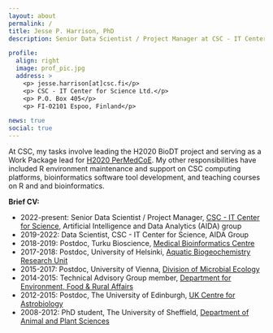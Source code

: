 ```yaml
---
layout: about
permalink: /
title: Jesse P. Harrison, PhD
description: Senior Data Scientist / Project Manager at CSC - IT Center for Science Ltd (Espoo, Finland)

profile:
  align: right
  image: prof_pic.jpg
  address: >
    <p> jesse.harrison[at]csc.fi</p>
    <p> CSC - IT Center for Science Ltd.</p>
    <p> P.O. Box 405</p>
    <p> FI-02101 Espoo, Finland</p>

news: true
social: true
---
```


At CSC, my tasks involve leading the H2020 BioDT project and serving as a Work Package lead for [H2020 PerMedCoE](https://permedcoe.eu/). My other responsibilities have included R environment maintenance and support on CSC computing platforms, bioinformatics software tool development, and teaching courses on R and and bioinformatics.

**Brief CV:**

- 2022-present: Senior Data Scientist / Project Manager, [CSC - IT Center for Science](https://www.csc.fi/en/home), Artificial Intelligence and Data Analytics (AIDA) group
- 2019-2022: Data Scientist, CSC - IT Center for Science, AIDA Group
- 2018-2019: Postdoc, Turku Bioscience, [Medical Bioinformatics Centre](https://elolab.utu.fi/)
- 2017-2018: Postdoc, University of Helsinki, [Aquatic Biogeochemistry Research Unit](https://www.helsinki.fi/en/researchgroups/aquatic-biogeochemistry)
- 2015-2017: Postdoc, University of Vienna, [Division of Microbial Ecology](http://www.microbial-ecology.net/)
- 2014-2015: Technical Advisory Group member, [Department for Environment, Food & Rural Affairs](http://www.defra.gov.uk/)
- 2012-2015: Postdoc, The University of Edinburgh, [UK Centre for Astrobiology](https://www.astrobiology.ac.uk/)
- 2008-2012: PhD student, The University of Sheffield, [Department of Animal and Plant Sciences](https://www.sheffield.ac.uk/aps)
